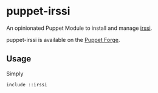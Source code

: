 # puppet-irssi

An opinionated Puppet Module to install and manage [irssi](https://irssi.org/).

puppet-irssi is available on the
[Puppet Forge](https://forge.puppetlabs.com/thekevjames/irssi).

## Usage

Simply

```puppet
include ::irssi
```
